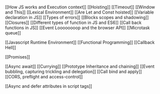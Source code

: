 [[How JS works and Execution context]]
[[Hoisting]]
[[Timeout]]
[[Window and This]]
[[Lexical Environment]]
[[Are Let and Const hoisted]]
[[Variable declaration in JS]]
[[Types of errors]]
[[Blocks scopes and shadowing]]
[[Closures]]
[[Different types of function in JS and ES6]]
[[Call back functions in JS]]
[[Event Loooooooop and the browser API]]
[[Microtask queue]]

[[Javascript Runtime Environment]]
[[Functional Programming]]
[[Callback Hell]]

[[Promises]]

[[Async await]]
[[Currying]]
[[Prototype Inheritance and chaining]]
[[Event bubbling, capturing trickling and delegation]]
[[Call bind and apply]]
[[CORS, preflight and access-control]]

[[Async and defer attributes in script tags]]










